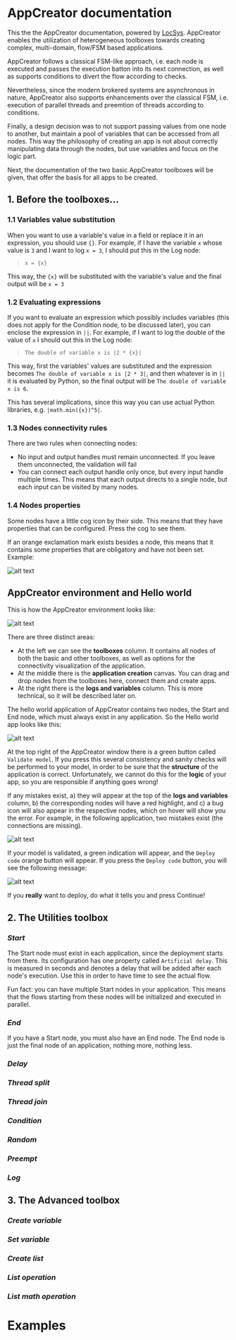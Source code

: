 # AppCreator documentation

This the the AppCreator documentation, powered by [LocSys](https://locsys.issel.ee.auth.gr/). AppCreator enables the utilization of heterogeneous toolboxes towards creating complex, multi-domain, flow/FSM based applications.

AppCreator follows a classical FSM-like approach, i.e. each node is executed and passes the execution batton into its next connection, as well as supports conditions to divert the flow according to checks.

Nevertheless, since the modern brokered systems are asynchronous in nature, AppCreator also supports enhancements over the classical FSM, i.e. execution of parallel threads and preemtion of threads according to conditions.

Finally, a design decision was to not support passing values from one node to another, but maintain a pool of variables that can be accessed from all nodes. This way the philosophy of creating an app is not about correctly manipulating data through the nodes, but use variables and focus on the logic part.

Next, the documentation of the two basic AppCreator toolboxes will be given, that offer the basis for all apps to be created.

## 1. Before the toolboxes...

### 1.1 Variables value substitution

When you want to use a variable's value in a field or replace it in an expression, you should use `{}`. For example, if I have the variable `x` whose value is `3` and I want to log `x = 3`, I should put this in the Log node:

> `x = {x}`

This way, the `{x}` will be substituted with the variable's value and the final output will be `x = 3`

### 1.2 Evaluating expressions

If you want to evaluate an expression which possibly includes variables (this does not apply for the Condition node, to be discussed later), you can enclose the expression in `||`. For example, if I want to log the double of the value of `x` I should out this in the Log node:

> `The double of variable x is |2 * {x}|`

This way, first the variables' values are substituted and the expression becomes `The double of variable x is |2 * 3|`, and then whatever is in `||` it is evaluated by Python, so the final output will be `The double of variable x is 6`.  

This has several implications, since this way you can use actual Python libraries, e.g. `|math.min({x})^5|`.

### 1.3 Nodes connectivity rules

There are two rules when connecting nodes:
- No input and output handles must remain unconnected. If you leave them unconnected, the validation will fail
- You can connect each output handle only once, but every input handle multiple times. This means that each output directs to a single node, but each input can be visited by many nodes.

### 1.4 Nodes properties

Some nodes have a little cog icon by their side. This means that they have properties that can be configured. Press the cog to see them.

If an orange exclamation mark exists besides a node, this means that it contains some properties that are obligatory and have not been set. Example:

![alt text](image-4.png)

## AppCreator environment and Hello world

This is how the AppCreator environment looks like:

![alt text](image.png)

There are three distinct areas:
- At the left we can see the **toolboxes** column. It contains all nodes of both the basic and other toolboxes, as well as options for the connectivity visualization of the application.
- At the middle there is the **application creation** canvas. You can drag and drop nodes from the toolboxes here, connect them and create apps.
- At the right there is the **logs and variables** column. This is more technical, so it will be described later on.

The hello world application of AppCreator contains two nodes, the Start and End node, which must always exist in any application. So the Hello world app looks like this:

![alt text](image-1.png)

At the top right of the AppCreator window there is a green button called `Validate model`. If you press this several consistency and sanity checks will be performed to your model, in order to be sure that the **structure** of the application is correct. Unfortunately, we cannot do this for the **logic** of your app, so you are responsible if anything goes wrong!

If any mistakes exist, a) they will appear at the top of the **logs and variables** column, b) the corresponding nodes will have a red highlight, and c) a bug icon will also appear in the respective nodes, which on hover will show you the error. For example, in the following application, two mistakes exist (the connections are missing).

![alt text](image-2.png)

If your model is validated, a green indication will appear, and the `Deploy code` orange button will appear. If you press the `Deploy code` button, you will see the following message:

![alt text](image-3.png)

If you **really** want to deploy, do what it tells you and press Continue!

## 2. The Utilities toolbox

### *Start*

The Start node must exist in each application, since the deployment starts from there. Its configuration has one property called `Artificial delay`. This is measured in seconds and denotes a delay that will be added after each node's execution. Use this in order to have time to see the actual flow.

Fun fact: you can have multiple Start nodes in your application. This means that the flows starting from these nodes will be initialized and executed in parallel.

### *End*

If you have a Start node, you must also have an End node. The End node is just the final node of an application, nothing more, nothing less.

### *Delay*

### *Thread split*

### *Thread join*

### *Condition*

### *Random*

### *Preempt*

### *Log*

## 3. The Advanced toolbox

### *Create variable*

### *Set variable*

### *Create list*

### *List operation*

### *List math operation*

# Examples
